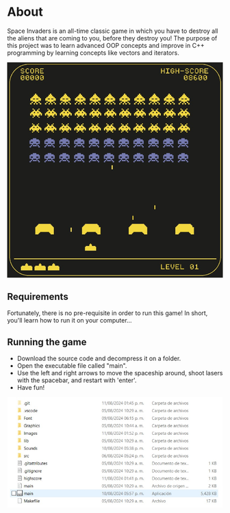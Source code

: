 # About
Space Invaders is an all-time classic game in which you have to destroy all the aliens that are coming to you, before they destroy you! The purpose of this project was to
learn advanced OOP concepts and improve in C++ programming by learning concepts like vectors and iterators.

<p align="center">
  <img src="Images/DemoImage.jpeg"/>
</p>

## Requirements
Fortunately, there is no pre-requisite in order to run this game! In short, you'll learn how to run it on your computer...

## Running the game
- Download the source code and decompress it on a folder.
- Open the executable file called "main".
- Use the left and right arrows to move the spaceship around, shoot lasers with the spacebar, and restart with 'enter'.
- Have fun!

<p align="center">
  <img src="Images/DemoImage1.jpeg"/>
</p>
